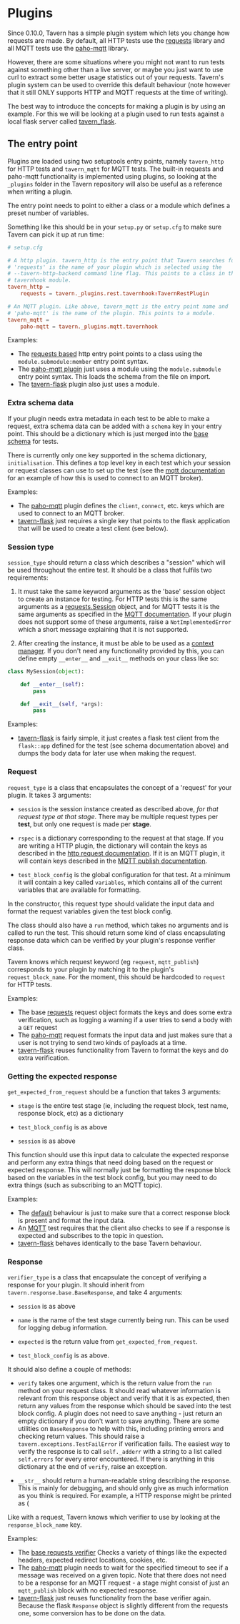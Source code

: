 # Plugins

Since 0.10.0, Tavern has a simple plugin system which lets you change how
requests are made. By default, all HTTP tests use the
[requests](http://docs.python-requests.org/en/master/) library and all MQTT
tests use the [paho-mqtt](https://www.eclipse.org/paho/clients/python/docs/)
library. 

However, there are some situations where you might not want to run tests against
something other than a live server, or maybe you just want to use curl to
extract some better usage statistics out of your requests. Tavern's plugin
system can be used to override this default behaviour (note however that it
still ONLY supports HTTP and MQTT requests at the time of writing).

The best way to introduce the concepts for making a plugin is by using an
example. For this we will be looking at a plugin used to run tests against a
local flask server called
[tavern_flask](https://github.com/taverntesting/tavern-flask).

## The entry point

Plugins are loaded using two setuptools entry points, namely `tavern_http` for
HTTP tests and `tavern_mqtt` for MQTT tests. The built-in requests and paho-mqtt
functionality is implemented using plugins, so looking at the `_plugins` folder
in the Tavern repository will also be useful as a reference when writing a
plugin.

The entry point needs to point to either a class or a module which defines a
preset number of variables.

Something like this should be in your `setup.py` or `setup.cfg` to make sure
Tavern can pick it up at run time:

```conf
# setup.cfg

# A http plugin. tavern_http is the entry point that Tavern searches for,
# 'requests' is the name of your plugin which is selected using the
# --tavern-http-backend command line flag. This points to a class in the
# tavernhook module.
tavern_http =
    requests = tavern._plugins.rest.tavernhook:TavernRestPlugin

# An MQTT plugin. Like above, tavern_mqtt is the entry point name and
# 'paho-mqtt' is the name of the plugin. This points to a module.
tavern_mqtt =
    paho-mqtt = tavern._plugins.mqtt.tavernhook
```

Examples:

- The [requests
  based](https://github.com/taverntesting/tavern/blob/master/tavern/_plugins/rest/tavernhook.py)
  http entry point points to a class using the `module.submodule:member` entry
  point syntax.
- The [paho-mqtt
  plugin](https://github.com/taverntesting/tavern/blob/master/tavern/_plugins/mqtt/tavernhook.py)
  just uses a module using the `module.submodule` entry point syntax. This loads
  the schema from the file on import.
- The
  [tavern-flask](https://github.com/taverntesting/tavern-flask/blob/master/tavern_flask/tavernhook.py)
  plugin also just uses a module.

### Extra schema data

If your plugin needs extra metadata in each test to be able to make a request,
extra schema data can be added with a `schema` key in your entry point. This
should be a dictionary which is just merged into the [base
schema](https://github.com/taverntesting/tavern/blob/master/tavern/schemas/tests.schema.yaml)
for tests.

There is currently only one key supported in the schema dictionary,
`initialisation`. This defines a top level key in each test which your session
or request classes can use to set up the test (see the [mqtt
documentation](https://taverntesting.github.io/documentation#testing-with-mqtt-messages)
for an example of how this is used to connect to an MQTT broker).

Examples:

- The
  [paho-mqtt](https://github.com/taverntesting/tavern/blob/master/tavern/_plugins/mqtt/schema.yaml)
  plugin defines the `client`, `connect`, etc. keys which are used to connect to
  an MQTT broker.
- [tavern-flask](https://github.com/taverntesting/tavern-flask/blob/master/tavern_flask/schema.yaml)
  just requires a single key that points to the flask application that will be
  used to create a test client (see below).

### Session type

`session_type` should return a class which describes a "session" which will be
used throughout the entire test. It should be a class that fulfils two
requirements:

1. It must take the same keyword arguments as the 'base' session object to
create an instance for testing. For
HTTP tests this is the same arguments as a
[requests.Session](http://docs.python-requests.org/en/master/user/advanced/#session-objects)
object, and for MQTT tests it is the same arguments as specified in the
[MQTT documentation](https://taverntesting.github.io/documentation#mqtt-connection-options).
If your plugin does not support some of these arguments, raise a
`NotImplementedError` which a short message explaining that it is not supported.

2. After creating the instance, it must be able to be used as a [context
manager](https://docs.python.org/3/library/stdtypes.html#typecontextmanager).
If you don't need any functionality provided by this, you can define empty
`__enter__` and `__exit__` methods on your class like so:

```python
class MySession(object):

    def __enter__(self):
        pass

    def __exit__(self, *args):
        pass
```

Examples:

- [tavern-flask](https://github.com/taverntesting/tavern-flask/blob/master/tavern_flask/client.py)
  is fairly simple, it just creates a flask test client from the `flask::app`
  defined for the test (see schema documentation above) and dumps the body data
  for later use when making the request.

### Request

`request_type` is a class that encapsulates the concept of a 'request' for your
plugin. It takes 3 arguments:

- `session` is the session instance created as described above, *for that
  request type at that stage*. There may be multiple request types per **test**,
  but only one request is made per **stage**.

- `rspec` is a dictionary corresponding to the request at that stage. If you are
  writing a HTTP plugin, the dictionary will contain the keys as described in
  the [http request
  documentation](https://taverntesting.github.io/documentation#request). If it
  is an MQTT plugin, it will contain keys described in the [MQTT publish
  documentation](https://taverntesting.github.io/documentation#mqtt-publishing-options).

- `test_block_config` is the global configuration for that test. At a minimum it
  will contain a key called `variables`, which contains all of the current
  variables that are available for formatting.

In the constructor, this request type should validate the input data and format
the request variables given the test block config.

The class should also have a `run` method, which takes no arguments and is
called to run the test. This should return some kind of class encapsulating
response data which can be verified by your plugin's response verifier class.

Tavern knows which request keyword (eg `request`, `mqtt_publish`) corresponds to
your plugin by matching it to the plugin's `request_block_name`. For the moment,
this should be hardcoded to `request` for HTTP tests.

Examples:

- The base
  [requests](https://github.com/taverntesting/tavern/blob/master/tavern/_plugins/rest/request.py)
  request object formats the keys and does some extra verification, such as
  logging a warning if a user tries to send a body with a `GET` request
- The
  [paho-mqtt](https://github.com/taverntesting/tavern/blob/master/tavern/_plugins/mqtt/request.py)
  request formats the input data and just makes sure that a user is not trying
  to send two kinds of payloads at a time.
- [tavern-flask](https://github.com/taverntesting/tavern-flask/blob/master/tavern_flask/request.py)
  reuses functionality from Tavern to format the keys and do extra verification.

### Getting the expected response

`get_expected_from_request` should be a function that takes 3 arguments:

- `stage` is the entire test stage (ie, including the request block, test name,
  response block, etc) as a dictionary

- `test_block_config` is as above

- `session` is as above

This function should use this input data to calculate the expected response and
perform any extra things that need doing based on the request or expected
response. This will normally just be formatting the response block based on the
variables in the test block config, but you may need to do extra things (such as
subscribing to an MQTT topic).

Examples:

- The
  [default](https://github.com/taverntesting/tavern/blob/master/tavern/_plugins/rest/tavernhook.py)
  behaviour is just to make sure that a correct response block is present and
  format the input data.
- An
  [MQTT](https://github.com/taverntesting/tavern/blob/master/tavern/_plugins/mqtt/tavernhook.py)
  test requires that the client also checks to see if a response is expected and
  subscribes to the topic in question.
- [tavern-flask](https://github.com/taverntesting/tavern-flask/blob/master/tavern_flask/tavernhook.py)
  behaves identically to the base Tavern behaviour.

### Response

`verifier_type` is a class that encapsulate the concept of verifying a response
for your plugin. It should inherit from `tavern.response.base.BaseResponse`, and
take 4 arguments:

- `session` is as above

- `name` is the name of the test stage currently being run. This can be used for
  logging debug information.

- `expected` is the return value from `get_expected_from_request`.

- `test_block_config` is as above.

It should also define a couple of methods:

- `verify` takes one argument, which is the return value from the `run` method
  on your request class. It should read whatever information is relevant from
  this response object and verify that it is as expected, then return any values
  from the response which should be saved into the test block config. A plugin
  does not need to save anything - just return an empty dictionary if you don't
  want to save anything. There are some utilities on `BaseResponse` to help with
  this, including printing errors and checking return values. This should raise
  a `tavern.exceptions.TestFailError` if verification fails. The easiest way to
  verify the response is to call `self._adderr` with a string to a list called
  `self.errors` for every error encountered. If there is anything in this
  dictionary at the end of `verify`, raise an exception.

- `__str__` should return a human-readable string describing the response. This
  is mainly for debugging, and should only give as much information as you think
  is required. For example, a HTTP response might be printed as (

Like with a request, Tavern knows which verifier to use by looking at the
`response_block_name` key.

Examples:

- The [base
  requests verifier](https://github.com/taverntesting/tavern/blob/master/tavern/_plugins/rest/response.py)
  Checks a variety of things like the expected headers, expected redirect
  locations, cookies, etc.
- The
  [paho-mqtt](https://github.com/taverntesting/tavern/blob/master/tavern/_plugins/mqtt/response.py)
  plugin needs to wait for the specified timeout to see if a message was
  received on a given topic. Note that there does not need to be a response for
  an MQTT request - a stage might consist of just an `mqtt_publish` block with
  no expected response.
- [tavern-flask](https://github.com/taverntesting/tavern-flask/blob/master/tavern_flask/response.py)
  just reuses functionality from the base verifier again. Because the flask
  `Response` object is slightly different from the requests one, some conversion
  has to be done on the data.

